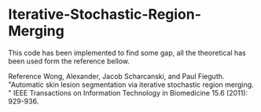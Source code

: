 # Iterative-Stochastic-Region-Merging 

This code has been implemented to find some gap, all the theoretical has been used form the reference bellow. 

Reference 
Wong, Alexander, Jacob Scharcanski, and Paul Fieguth. "Automatic skin lesion segmentation via iterative stochastic region merging.
" IEEE Transactions on Information Technology in Biomedicine 15.6 (2011): 929-936.
